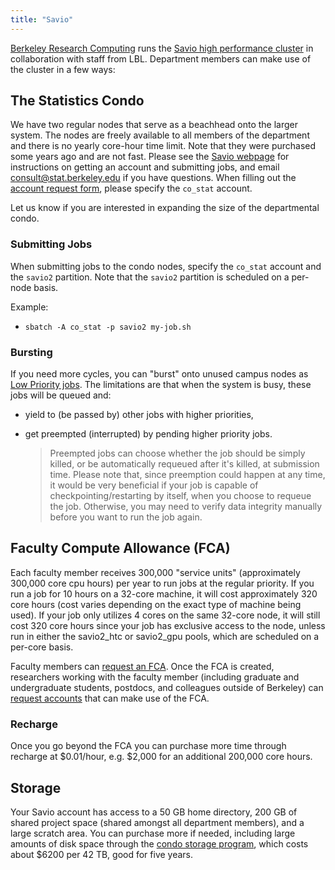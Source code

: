 ```yaml
---
title: "Savio"
---
```

[Berkeley Research Computing](http://research-it.berkeley.edu/) runs the
[Savio high performance
cluster](http://research-it.berkeley.edu/services/high-performance-computing)
in collaboration with staff from LBL. Department members can make use of
the cluster in a few ways:

## The Statistics Condo

We have two regular nodes that serve as a beachhead onto the larger system. The nodes are
freely available to all members of the department and there is no yearly
core-hour time limit. Note that they were purchased some years ago and are not fast. Please see the [Savio
webpage](http://research-it.berkeley.edu/services/high-performance-computing)
for instructions on getting an account and submitting jobs, and email
<consult@stat.berkeley.edu> if you have questions. When filling out the
[account request
form](http://research-it.berkeley.edu/services/high-performance-computing/getting-account#Getting-User-Accounts),
please specify the `co_stat` account.

Let us know if you are interested in expanding the size of the
departmental condo.

### Submitting Jobs

When submitting jobs to the condo nodes, specify the `co_stat` account
and the `savio2` partition. Note that the
`savio2` partition is scheduled on a per-node basis.

Example:

- `sbatch -A co_stat -p savio2 my-job.sh`

### Bursting

If you need more cycles, you can "burst" onto unused campus nodes as
[Low Priority
jobs](https://docs-research-it.berkeley.edu/services/high-performance-computing/user-guide/running-your-jobs/#low-priority).
The limitations are that when the system is busy, these jobs will be
queued and:

- yield to (be passed by) other jobs with higher priorities,

- get preempted (interrupted) by pending higher priority jobs.

  > Preempted jobs can choose whether the job should be simply killed,
  > or be automatically requeued after it's killed, at submission time.
  > Please note that, since preemption could happen at any time, it
  > would be very beneficial if your job is capable of
  > checkpointing/restarting by itself, when you choose to requeue the
  > job. Otherwise, you may need to verify data integrity manually
  > before you want to run the job again.

## Faculty Compute Allowance (FCA)

Each faculty member receives 300,000 "service units" (approximately
300,000 core cpu hours) per year to run jobs at the regular priority. If
you run a job for 10 hours on a 32-core machine, it will cost
approximately 320 core hours (cost varies depending on the exact type of
machine being used). If your job only utilizes 4 cores on the same
32-core node, it will still cost 320 core hours since your job has
exclusive access to the node, unless run in either the savio2_htc or
savio2_gpu pools, which are scheduled on a per-core basis.

Faculty members can [request an FCA](https://research-it.berkeley.edu/services/high-performance-computing/faculty-computing-allowance).
Once the FCA is created, researchers working with the faculty member
(including graduate and undergraduate students, postdocs, and colleagues
outside of Berkeley) can [request
accounts](https://research-it.berkeley.edu/services/high-performance-computing/faculty-computing-allowance)
that can make use of the FCA.

### Recharge

Once you go beyond the FCA you can purchase more time through recharge
at \$0.01/hour, e.g. \$2,000 for an additional 200,000 core hours.

## Storage

Your Savio account has access to a 50 GB home directory, 200 GB of
shared project space (shared amongst all department members), and a
large scratch area. You can purchase more if needed, including large
amounts of disk space through the [condo storage
program](https://research-it.berkeley.edu/services/high-performance-computing/brc-condo-storage-service-savio),
which costs about \$6200 per 42 TB, good for five years.
